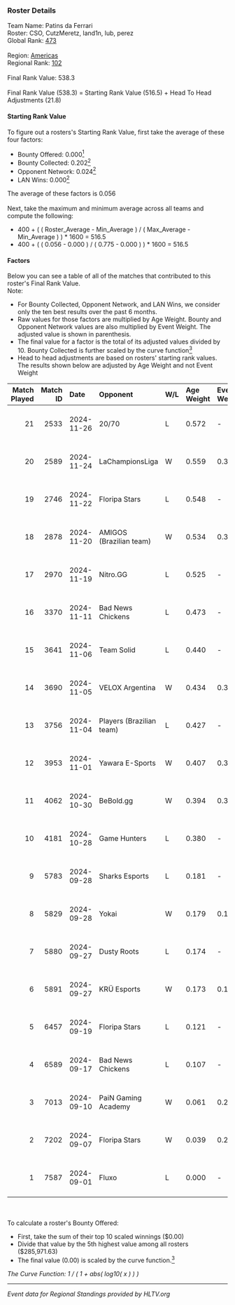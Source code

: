 ### Roster Details<br />
Team Name: Patins da Ferrari<br />
Roster: CSO, CutzMeretz, land1n, lub, perez<br />
Global Rank: [473](../../standings_global_2025_02_28.md)<br />
<br />
Region: [Americas]( ../../standings_americas_2025_02_28.md)<br />
Regional Rank: [102]( ../../standings_americas_2025_02_28.md)<br />
<br />
Final Rank Value:  538.3<br />
<br />
Final Rank Value (538.3) = Starting Rank Value (516.5) + Head To Head Adjustments (21.8)<br />

#### Starting Rank Value<br />
To figure out a rosters's Starting Rank Value, first take the average of these four factors:<br />
- Bounty Offered: 0.000[<sup>1</sup>](#table2)
- Bounty Collected: 0.202[<sup>2</sup>](#table1)
- Opponent Network: 0.024[<sup>2</sup>](#table1)
- LAN Wins: 0.000[<sup>2</sup>](#table1)

The average of these factors is 0.056<br />
<br />
Next, take the maximum and minimum average across all teams and compute the following:<br />
- 400 + ( ( Roster_Average - Min_Average ) / ( Max_Average - Min_Average ) ) * 1600 = 516.5
- 400 + ( ( 0.056 - 0.000 ) / ( 0.775 - 0.000 ) ) * 1600 = 516.5


#### Factors<br />
Below you can see a table of all of the matches that contributed to this roster's Final Rank Value.<br />
Note:<br />

- For Bounty Collected, Opponent Network, and LAN Wins, we consider only the ten best results over the past 6 months.
- Raw values for those factors are multiplied by Age Weight. Bounty and Opponent Network values are also multiplied by Event Weight. The adjusted value is shown in parenthesis.
- The final value for a factor is the total of its adjusted values divided by 10. Bounty Collected is further scaled by the curve function[<sup>3</sup>](#curveFunction)
- Head to head adjustments are based on rosters' starting rank values. The results shown below are adjusted by Age Weight and not Event Weight
<span id="table1"></span><br />


| Match Played | Match ID | Date       | Opponent                 | W/L | Age Weight | Event Weight | Bounty Collected | Opponent Network | LAN Wins  | H2H Adj. | Roster                               |
| -: | -: | :- | :- | :- | :- | :- | :- | :- | :- | -: | :- |
|           21 |     2533 | 2024-11-26 | 20/70                    | L   | 0.572      | -            | -                | -                | -         |    -5.92 | CSO, CutzMeretz, land1n, lub, perez  |
|           20 |     2589 | 2024-11-24 | LaChampionsLiga          | W   | 0.559      | 0.371        | 0.003 (0.001)    | 0.377 (0.078)    | 0 (0.000) |    11.72 | CSO, CutzMeretz, land1n, lub, perez  |
|           19 |     2746 | 2024-11-22 | Floripa Stars            | L   | 0.548      | -            | -                | -                | -         |    -5.44 | CSO, CutzMeretz, land1n, lub, perez  |
|           18 |     2878 | 2024-11-20 | AMIGOS (Brazilian team)  | W   | 0.534      | 0.371        | 0.000 (0.000)    | 0.177 (0.035)    | 0 (0.000) |     8.33 | CSO, CutzMeretz, land1n, lub, perez  |
|           17 |     2970 | 2024-11-19 | Nitro.GG                 | L   | 0.525      | -            | -                | -                | -         |    -5.12 | CSO, CutzMeretz, land1n, lub, perez  |
|           16 |     3370 | 2024-11-11 | Bad News Chickens        | L   | 0.473      | -            | -                | -                | -         |    -4.43 | CSO, CutzMeretz, Lcm, lub, perez     |
|           15 |     3641 | 2024-11-06 | Team Solid               | L   | 0.440      | -            | -                | -                | -         |    -1.70 | CSO, CutzMeretz, Lcm, lub, perez     |
|           14 |     3690 | 2024-11-05 | VELOX Argentina          | W   | 0.434      | 0.371        | 0.000 (0.000)    | 0.187 (0.030)    | 0 (0.000) |     8.41 | CSO, CutzMeretz, Lcm, lub, perez     |
|           13 |     3756 | 2024-11-04 | Players (Brazilian team) | L   | 0.427      | -            | -                | -                | -         |    -2.88 | CSO, CutzMeretz, Lcm, lub, perez     |
|           12 |     3953 | 2024-11-01 | Yawara E-Sports          | W   | 0.407      | 0.371        | 0.002 (0.000)    | 0.537 (0.081)    | 0 (0.000) |     9.65 | CSO, CutzMeretz, Lcm, lub, perez     |
|           11 |     4062 | 2024-10-30 | BeBold.gg                | W   | 0.394      | 0.371        | 0.000 (0.000)    | 0.022 (0.003)    | 0 (0.000) |     6.92 | CSO, CutzMeretz, Lcm, lub, perez     |
|           10 |     4181 | 2024-10-28 | Game Hunters             | L   | 0.380      | -            | -                | -                | -         |    -3.10 | CSO, CutzMeretz, Lcm, lub, perez     |
|            9 |     5783 | 2024-09-28 | Sharks Esports           | L   | 0.181      | -            | -                | -                | -         |    -0.20 | CSO, CutzMeretz, jz, Lcm, perez      |
|            8 |     5829 | 2024-09-28 | Yokai                    | W   | 0.179      | 0.143        | 0.000 (0.000)    | 0.000 (0.000)    | 0 (0.000) |     2.66 | CSO, CutzMeretz, jz, Lcm, perez      |
|            7 |     5880 | 2024-09-27 | Dusty Roots              | L   | 0.174      | -            | -                | -                | -         |    -0.86 | CSO, CutzMeretz, jz, Lcm, perez      |
|            6 |     5891 | 2024-09-27 | KRÜ Esports              | W   | 0.173      | 0.143        | 0.002 (0.000)    | 0.118 (0.003)    | 0 (0.000) |     3.96 | CSO, CutzMeretz, jz, Lcm, perez      |
|            5 |     6457 | 2024-09-19 | Floripa Stars            | L   | 0.121      | -            | -                | -                | -         |    -1.11 | CSO, CutzMeretz, Misfit, perez, zede |
|            4 |     6589 | 2024-09-17 | Bad News Chickens        | L   | 0.107      | -            | -                | -                | -         |    -0.90 | CSO, CutzMeretz, Misfit, perez, zede |
|            3 |     7013 | 2024-09-10 | PaiN Gaming Academy      | W   | 0.061      | 0.262        | 0.000 (0.000)    | 0.188 (0.003)    | 0 (0.000) |     0.95 | CSO, CutzMeretz, Misfit, perez, zede |
|            2 |     7202 | 2024-09-07 | Floripa Stars            | W   | 0.039      | 0.262        | 0.001 (0.000)    | 0.327 (0.003)    | 0 (0.000) |     0.88 | CSO, CutzMeretz, Misfit, perez, zede |
|            1 |     7587 | 2024-09-01 | Fluxo                    | L   | 0.000      | -            | -                | -                | -         |    -0.00 | CSO, CutzMeretz, Maluk3, perez, prt  |

<br />
<span id="table2"></span><br />
To calculate a roster's Bounty Offered:<br />

- First, take the sum of their top 10 scaled winnings ($0.00)
- Divide that value by the 5th highest value among all rosters ($285,971.63)
- The final value (0.00) is scaled by the curve function.[<sup>3</sup>](#curveFunction)

<span id="curveFunction"></span>_The Curve Function: 1 / ( 1 + abs( log10( x ) ) )_<br />

---
_Event data for Regional Standings provided by HLTV.org_<br />
